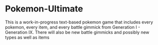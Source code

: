 # Pokemon-Ultimate
This is a work-in-progress text-based pokemon game that includes every pokemon, every item, and every battle gimmick from Generation I - Generation IX. There will also be new battle gimmicks and possibly new types as well as items
